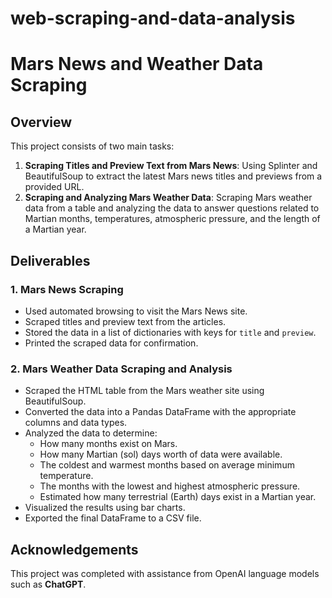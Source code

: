 # web-scraping-and-data-analysis

# Mars News and Weather Data Scraping

## Overview
This project consists of two main tasks:

1. **Scraping Titles and Preview Text from Mars News**: Using Splinter and BeautifulSoup to extract the latest Mars news titles and previews from a provided URL.
2. **Scraping and Analyzing Mars Weather Data**: Scraping Mars weather data from a table and analyzing the data to answer questions related to Martian months, temperatures, atmospheric pressure, and the length of a Martian year.

## Deliverables

### 1. Mars News Scraping
- Used automated browsing to visit the Mars News site.
- Scraped titles and preview text from the articles.
- Stored the data in a list of dictionaries with keys for `title` and `preview`.
- Printed the scraped data for confirmation.

### 2. Mars Weather Data Scraping and Analysis
- Scraped the HTML table from the Mars weather site using BeautifulSoup.
- Converted the data into a Pandas DataFrame with the appropriate columns and data types.
- Analyzed the data to determine:
  - How many months exist on Mars.
  - How many Martian (sol) days worth of data were available.
  - The coldest and warmest months based on average minimum temperature.
  - The months with the lowest and highest atmospheric pressure.
  - Estimated how many terrestrial (Earth) days exist in a Martian year.
- Visualized the results using bar charts.
- Exported the final DataFrame to a CSV file.

## Acknowledgements
This project was completed with assistance from OpenAI language models such as **ChatGPT**.
